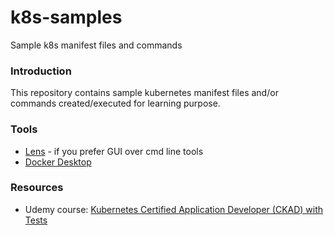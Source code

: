 # k8s-samples
Sample k8s manifest files and commands

### Introduction
This repository contains sample kubernetes manifest files and/or commands created/executed for learning purpose. 

### Tools
- [Lens](https://k8slens.dev/) - if you prefer GUI over cmd line tools
- [Docker Desktop](https://docs.docker.com/desktop/install/windows-install/)

### Resources
- Udemy course: [Kubernetes Certified Application Developer (CKAD) with Tests](https://www.udemy.com/course/certified-kubernetes-application-developer/)
